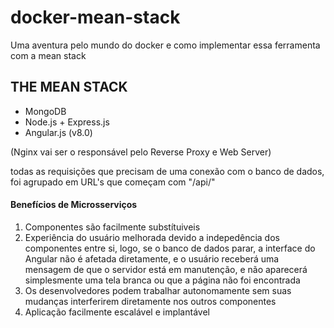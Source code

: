 # docker-mean-stack
Uma aventura pelo mundo do docker e como implementar essa ferramenta com a mean stack


## THE MEAN STACK
- MongoDB
- Node.js + Express.js
- Angular.js (v8.0)

(Nginx vai ser o responsável pelo Reverse Proxy e Web Server)

todas as requisições que precisam de uma conexão com o banco de dados, foi agrupado em URL's que começam com "/api/"

#### Benefícios de Microsserviços
1. Componentes são facilmente substítuiveis
2. Experiência do usuário melhorada devido a indepedência dos componentes entre si, logo, se o banco de dados parar, a interface do Angular não é afetada diretamente, e o usuário receberá uma mensagem de que o servidor está em manutenção, e não aparecerá simplesmente uma tela branca ou que a página não foi encontrada
3. Os desenvolvedores podem trabalhar autonomamente sem suas mudanças interferirem diretamente nos outros componentes
4. Aplicação facilmente escalável e implantável